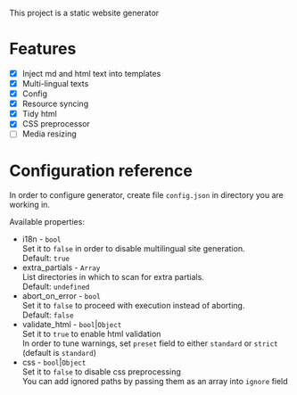 This project is a static website generator

# Features

- [x] Inject md and html text into templates
- [x] Multi-lingual texts
- [x] Config
- [x] Resource syncing
- [x] Tidy html
- [x] CSS preprocessor
- [ ] Media resizing

# Configuration reference

In order to configure generator, create file `config.json` in directory you are
working in. 

Available properties:

- i18n - `bool`  
    Set it to `false` in order to disable multilingual site generation.  
    Default: `true`
- extra\_partials - `Array`  
    List directories in which to scan for extra partials.   
    Default: `undefined`
- abort\_on\_error - `bool`  
    Set it to `false` to proceed with execution instead of aborting.  
    Default: `false`
- validate\_html - `bool`|`Object`  
    Set it to `true` to enable html validation  
    In order to tune warnings, set `preset` field to either `standard` or `strict` (default is `standard`)  
- css - `bool`|`Object`  
    Set it to `false` to disable css preprocessing  
    You can add ignored paths by passing them as an array into `ignore` field  
